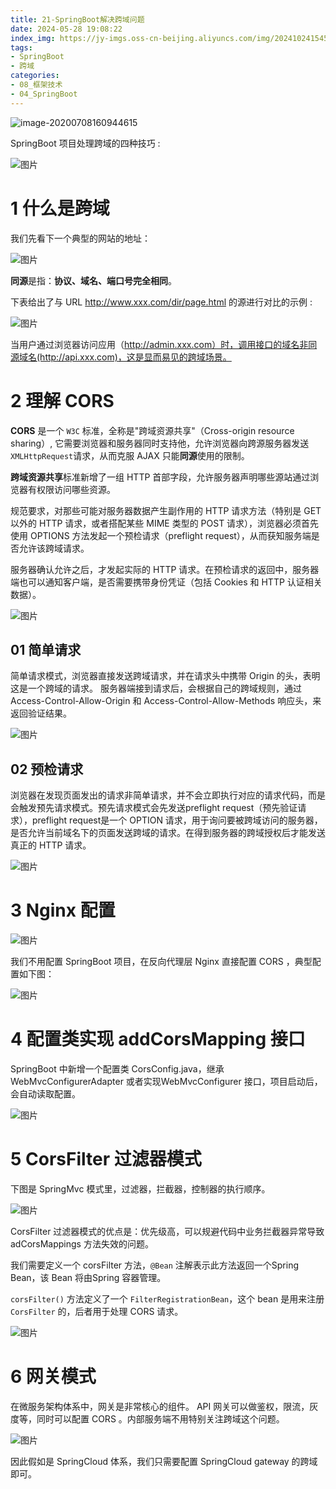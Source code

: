 ```yaml
---
title: 21-SpringBoot解决跨域问题
date: 2024-05-28 19:08:22
index_img: https://jy-imgs.oss-cn-beijing.aliyuncs.com/img/20241024154522.png
tags:
- SpringBoot
- 跨域
categories:
- 08_框架技术
- 04_SpringBoot
---
```


![image-20200708160944615](https://jy-imgs.oss-cn-beijing.aliyuncs.com/img/20200708160946.png)



 SpringBoot 项目处理跨域的四种技巧 :

![图片](https://jy-imgs.oss-cn-beijing.aliyuncs.com/img/20250106140951)

# 1 什么是跨域

我们先看下一个典型的网站的地址：

![图片](https://jy-imgs.oss-cn-beijing.aliyuncs.com/img/20250106141022)

**同源**是指：**协议、域名、端口号完全相同**。

下表给出了与 URL http://www.xxx.com/dir/page.html 的源进行对比的示例 :

![图片](https://jy-imgs.oss-cn-beijing.aliyuncs.com/img/20250106141049)

当用户通过浏览器访问应用（http://admin.xxx.com）时，调用接口的域名非同源域名(http://api.xxx.com)，这是显而易见的跨域场景。

# 2 理解 CORS

**CORS** 是一个 `W3C` 标准，全称是"跨域资源共享"（Cross-origin  resource  sharing）, 它需要浏览器和服务器同时支持他，允许浏览器向跨源服务器发送`XMLHttpRequest`请求，从而克服 AJAX 只能**同源**使用的限制。

**跨域资源共享**标准新增了一组 HTTP 首部字段，允许服务器声明哪些源站通过浏览器有权限访问哪些资源。

规范要求，对那些可能对服务器数据产生副作用的 HTTP 请求方法（特别是 GET 以外的 HTTP 请求，或者搭配某些 MIME 类型的 POST 请求），浏览器必须首先使用 OPTIONS 方法发起一个预检请求（preflight request），从而获知服务端是否允许该跨域请求。

服务器确认允许之后，才发起实际的 HTTP 请求。在预检请求的返回中，服务器端也可以通知客户端，是否需要携带身份凭证（包括 Cookies 和 HTTP 认证相关数据）。

![图片](https://jy-imgs.oss-cn-beijing.aliyuncs.com/img/20250106141458)

## 01 简单请求

简单请求模式，浏览器直接发送跨域请求，并在请求头中携带 Origin 的头，表明这是一个跨域的请求。 服务器端接到请求后，会根据自己的跨域规则，通过 Access-Control-Allow-Origin 和 Access-Control-Allow-Methods 响应头，来返回验证结果。

![图片](https://jy-imgs.oss-cn-beijing.aliyuncs.com/img/20250106141605)

## 02 预检请求

浏览器在发现页面发出的请求非简单请求，并不会立即执行对应的请求代码，而是会触发预先请求模式。预先请求模式会先发送preflight request（预先验证请求），preflight request是一个 OPTION 请求，用于询问要被跨域访问的服务器，是否允许当前域名下的页面发送跨域的请求。在得到服务器的跨域授权后才能发送真正的 HTTP 请求。

![图片](https://jy-imgs.oss-cn-beijing.aliyuncs.com/img/20250106141633)

# 3 Nginx 配置

![图片](https://jy-imgs.oss-cn-beijing.aliyuncs.com/img/20250106141650)

我们不用配置 SpringBoot 项目，在反向代理层 Nginx 直接配置 CORS ，典型配置如下图：

![图片](https://jy-imgs.oss-cn-beijing.aliyuncs.com/img/20250106141721)

# 4 配置类实现 addCorsMapping 接口

SpringBoot 中新增一个配置类 CorsConfig.java，继承 WebMvcConfigurerAdapter 或者实现WebMvcConfigurer 接口，项目启动后，会自动读取配置。

![图片](https://jy-imgs.oss-cn-beijing.aliyuncs.com/img/20250106141734)

# 5 CorsFilter 过滤器模式

下图是 SpringMvc 模式里，过滤器，拦截器，控制器的执行顺序。

![图片](https://jy-imgs.oss-cn-beijing.aliyuncs.com/img/20250106141804)

CorsFilter 过滤器模式的优点是：优先级高，可以规避代码中业务拦截器异常导致 adCorsMappings 方法失效的问题。

我们需要定义一个 corsFilter 方法，`@Bean` 注解表示此方法返回一个Spring Bean，该 Bean 将由Spring 容器管理。

`corsFilter()` 方法定义了一个 `FilterRegistrationBean`，这个 bean 是用来注册 `CorsFilter` 的，后者用于处理 CORS 请求。

![图片](https://jy-imgs.oss-cn-beijing.aliyuncs.com/img/20250106141839)

# 6 网关模式

在微服务架构体系中，网关是非常核心的组件。 API 网关可以做鉴权，限流，灰度等，同时可以配置 CORS 。内部服务端不用特别关注跨域这个问题。

![图片](https://jy-imgs.oss-cn-beijing.aliyuncs.com/img/20250106141856)



因此假如是 SpringCloud 体系，我们只需要配置 SpringCloud gateway 的跨域即可。